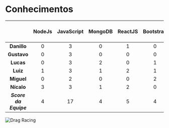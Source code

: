 # Conhecimentos
||NodeJs|JavaScript|MongoDB|ReactJS|Bootstrap|CSS|HTML|Docker|Git|Estratégia ágil|_Score do Membro_|
|:---:|:---:|:---:|:---:|:---:|:---:|:---:|:---:|:---:|:---:|:---:|:---:|
|**Danillo**|0|3|0|1|0|4|1|0|4|2|15|
|**Gustavo**|0|3|0|0|0|4|4|0|3|2|16|
|**Lucas**|0|3|2|0|1|4|4|0|4|4|22|
|**Luiz**|1|3|1|2|1|2|2|1|4|4|21|
|**Miguel**|0|2|0|0|2|4|4|1|2|4|19|
|**Nícalo**|3|3|1|2|0|1|3|0|4|4|21|
|**_Score da Equipe_**|4|17|4|5|4|19|18|2|21|20||

![Drag Racing](../Imagens/Conhecimento1.png)